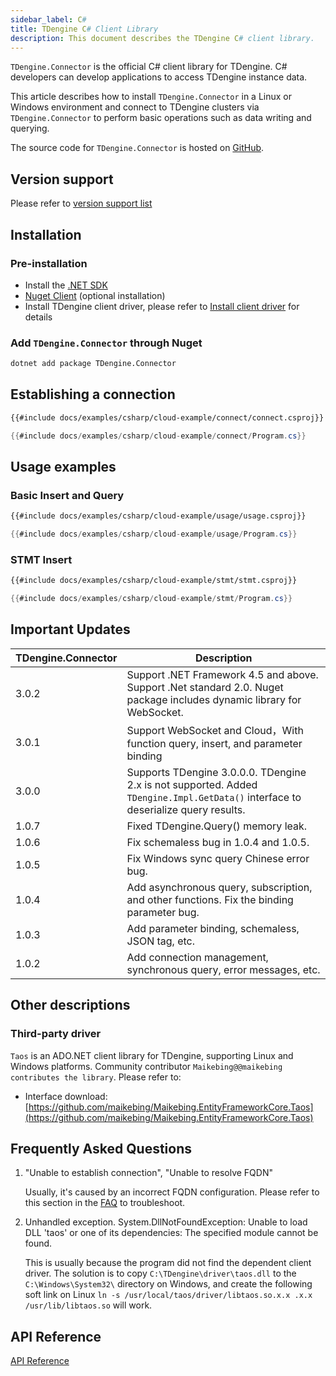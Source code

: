 ```yaml
---
sidebar_label: C#
title: TDengine C# Client Library
description: This document describes the TDengine C# client library.
---
```


 `TDengine.Connector` is the official C# client library for TDengine. C# developers can develop applications to access TDengine instance data.

This article describes how to install `TDengine.Connector` in a Linux or Windows environment and connect to TDengine clusters via `TDengine.Connector` to perform basic operations such as data writing and querying.

The source code for `TDengine.Connector` is hosted on [GitHub](https://github.com/taosdata/taos-connector-dotnet/tree/3.0).

## Version support

Please refer to [version support list](/client-libraries/#version-support)

## Installation

### Pre-installation

* Install the [.NET SDK](https://dotnet.microsoft.com/download)
* [Nuget Client](https://docs.microsoft.com/en-us/nuget/install-nuget-client-tools) (optional installation)
* Install TDengine client driver, please refer to [Install client driver](/client-libraries/#install-client-driver) for details

### Add `TDengine.Connector` through Nuget

```bash
dotnet add package TDengine.Connector
```

## Establishing a connection

``` XML
{{#include docs/examples/csharp/cloud-example/connect/connect.csproj}}
```

``` csharp
{{#include docs/examples/csharp/cloud-example/connect/Program.cs}}
```

## Usage examples

### Basic Insert and Query

``` XML
{{#include docs/examples/csharp/cloud-example/usage/usage.csproj}}
```

```C#
{{#include docs/examples/csharp/cloud-example/usage/Program.cs}}
```

### STMT Insert

``` XML
{{#include docs/examples/csharp/cloud-example/stmt/stmt.csproj}}
```

```C#
{{#include docs/examples/csharp/cloud-example/stmt/Program.cs}}
```

## Important Updates

| TDengine.Connector | Description                                                  |
| ------------------ | ------------------------------------------------------------ |
| 3.0.2              | Support .NET Framework 4.5 and above. Support .Net standard 2.0. Nuget package includes dynamic library for WebSocket. |
| 3.0.1              | Support WebSocket and Cloud，With function query, insert, and parameter binding |
| 3.0.0              | Supports TDengine 3.0.0.0. TDengine 2.x is not supported. Added `TDengine.Impl.GetData()` interface to deserialize query results. |
| 1.0.7              | Fixed TDengine.Query() memory leak.                          |
| 1.0.6              | Fix schemaless bug in 1.0.4 and 1.0.5.                       |
| 1.0.5              | Fix Windows sync query Chinese error bug.                    |
| 1.0.4              | Add asynchronous query, subscription, and other functions. Fix the binding parameter bug. |
| 1.0.3              | Add parameter binding, schemaless, JSON tag, etc.            |
| 1.0.2              | Add connection management, synchronous query, error messages, etc. |

## Other descriptions

### Third-party driver

`Taos` is an ADO.NET client library for TDengine, supporting Linux and Windows platforms. Community contributor `Maikebing@@maikebing contributes the library`. Please refer to:

* Interface download: [https://github.com/maikebing/Maikebing.EntityFrameworkCore.Taos](https://github.com/maikebing/Maikebing.EntityFrameworkCore.Taos)

## Frequently Asked Questions

1. "Unable to establish connection", "Unable to resolve FQDN"

   Usually, it's caused by an incorrect FQDN configuration. Please refer to this section in the [FAQ](https://docs.tdengine.com/2.4/train-faq/faq/#2-how-to-handle-unable-to-establish-connection) to troubleshoot.

2. Unhandled exception. System.DllNotFoundException: Unable to load DLL 'taos' or one of its dependencies: The specified module cannot be found.

   This is usually because the program did not find the dependent client driver. The solution is to copy `C:\TDengine\driver\taos.dll` to the `C:\Windows\System32\` directory on Windows, and create the following soft link on Linux `ln -s /usr/local/taos/driver/libtaos.so.x.x .x.x /usr/lib/libtaos.so` will work.

## API Reference

[API Reference](https://docs.taosdata.com/api/connector-csharp/html/860d2ac1-dd52-39c9-e460-0829c4e5a40b.htm)
